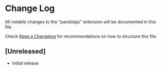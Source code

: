 # Change Log
All notable changes to the "pandolajs" extension will be documented in this file.

Check [Keep a Changelog](http://keepachangelog.com/) for recommendations on how to structure this file.

## [Unreleased]
- Initial release